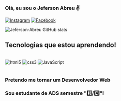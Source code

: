 
### Olá, eu sou o Jeferson Abreu ✌️

[![Instagram](https://img.shields.io/badge/Instagram-E4405F?style=for-the-badge&logo=instagram&logoColor=white)](https://www.instagram.com/dsabreu_/)
[![Facebook](https://img.shields.io/badge/Facebook-1877F2?style=for-the-badge&logo=facebook&logoColor=white)](https://www.facebook.com/jefersondsabreu)


![Jeferson-Abreu GitHub stats](https://github-readme-stats.vercel.app/api?username=jeferson-abreu&show_icons=true&theme=merko)

## Tecnologias que estou aprendendo!

<div tyle="display: inline_block"><br>
<img align="center" alt="html5" src="https://img.shields.io/badge/HTML5-E34F26?style=for-the-badge&logo=html5&logoColor=white">
<img align="center" alt="css3" src="https://img.shields.io/badge/CSS3-1572B6?style=for-the-badge&logo=css3&logoColor=white">
<img align="center" alt="JavaScript" src="https://img.shields.io/badge/JavaScript-F7DF1E?style=for-the-badge&logo=javascript&logoColor=black">

</div><br/>

### Pretendo me tornar um Desenvolvedor Web

### Sou estudante de ADS semestre "3️⃣/4️⃣"!
